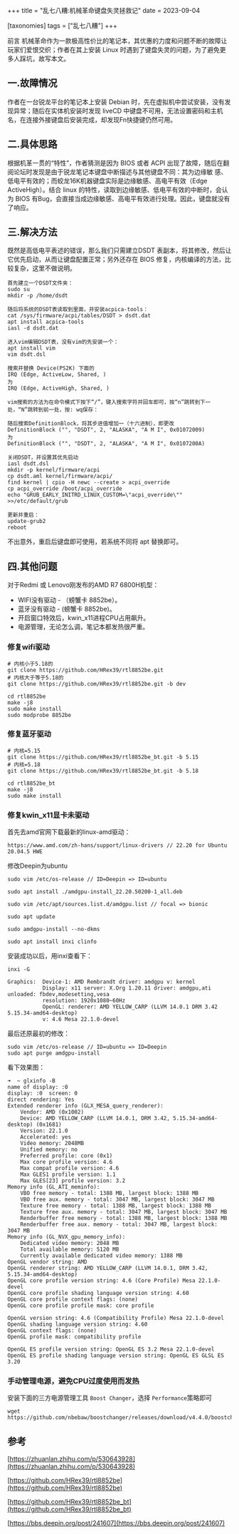 +++
title = "乱七八糟:机械革命键盘失灵拯救记"
date = 2023-09-04

[taxonomies]
tags = ["乱七八糟"]
+++

前言 机械革命作为一款极高性价比的笔记本，其优惠的力度和问题不断的故障让玩家们爱恨交织；作者在其上安装 Linux 时遇到了键盘失灵的问题，为了避免更多人踩坑，故写本文。
<!-- more -->
## 一.故障情况

作者在一台锐龙平台的笔记本上安装 Debian 时，先在虚拟机中尝试安装，没有发现异常；随后在实体机安装时发现 liveCD 中键盘不可用，无法设置密码和主机名，在连接外接键盘后安装完成，却发现Fn快捷键仍然可用。

## 二.具体思路

根据机革一贯的“特性”，作者猜测是因为 BIOS 或者 ACPI 出现了故障，随后在翻阅论坛时发现是由于锐龙笔记本键盘中断描述与其他键盘不同：其为边缘敏 感、低电平有效的；而蛟龙16K机器键盘实际是边缘敏感、高电平有效（Edge ActiveHigh）。结合 linux 的特性，读取到边缘敏感、低电平有效的中断时，会认为 BIOS 有Bug，会直接当成边缘敏感、高电平有效进行处理。因此，键盘就没有了响应。

## 三.解决方法

既然是高低电平表述的错误，那么我们只需建立DSDT 表副本，将其修改，然后让它优先启动，从而让键盘配置正常；另外还存在 BIOS 修复，内核编译的方法，比较复杂，这里不做说明。
```
首先建立一个DSDT文件夹：
sudo su
mkdir -p /home/dsdt

随后将系统的DSDT表读取到里面，并安装acpica-tools：
cat /sys/firmware/acpi/tables/DSDT > dsdt.dat
apt install acpica-tools
iasl -d dsdt.dat

进入vim编辑DSDT表，没有vim的先安装一个：
apt install vim
vim dsdt.dsl

搜索并替换 Device(PS2K) 下面的
IRQ (Edge, ActiveLow, Shared, ) 
为
IRQ (Edge, ActiveHigh, Shared, ) 

vim搜索的方法为在命令模式下按下“/”，键入搜索字符并回车即可，按“n”跳转到下一处，“N”跳转到前一处，按: wq保存：

随后搜索DefinitionBlock，将其步进值增加一（十六进制），即更改
DefinitionBlock ("", "DSDT", 2, "ALASKA", "A M I", 0x01072009)
为
DefinitionBlock ("", "DSDT", 2, "ALASKA", "A M I", 0x0107200A)

关闭DSDT，并设置其优先启动
iasl dsdt.dsl
mkdir -p kernel/firmware/acpi
cp dsdt.aml kernel/firmware/acpi/
find kernel | cpio -H newc --create > acpi_override
cp acpi_override /boot/acpi_override
echo "GRUB_EARLY_INITRD_LINUX_CUSTOM=\"acpi_override\"" >>/etc/default/grub

更新并重启：
update-grub2
reboot
```              

不出意外，重启后键盘即可使用，若系统不同将 apt 替换即可。

## 四.其他问题

对于Redmi 或 Lenovo刚发布的AMD R7 6800H机型：
- WIFI没有驱动 - （螃蟹卡 8852be）。
- 蓝牙没有驱动 - (螃蟹卡 8852be)。
- 开启窗口特效后，kwin_x11进程CPU占用飙升。
- 电源管理，无论怎么调，笔记本都发热很严重。

### 修复wifi驱动

```
# 内核小于5.18的
git clone https://github.com/HRex39/rtl8852be.git
# 内核大于等于5.18的
git clone https://github.com/HRex39/rtl8852be.git -b dev

cd rtl8852be
make -j8
sudo make install
sudo modprobe 8852be
```

### 修复蓝牙驱动

```
# 内核=5.15
git clone https://github.com/HRex39/rtl8852be_bt.git -b 5.15
# 内核=5.18
git clone https://github.com/HRex39/rtl8852be_bt.git -b 5.18

cd rtl8852be_bt
make -j8
sudo make install
```

### 修复kwin_x11显卡未驱动

首先去amd官网下载最新的linux-amd驱动：

````
https://www.amd.com/zh-hans/support/linux-drivers // 22.20 for Ubuntu 20.04.5 HWE
````

修改Deepin为ubuntu

````
sudo vim /etc/os-release // ID=Deepin => ID=ubuntu

sudo apt install ./amdgpu-install_22.20.50200-1_all.deb

sudo vim /etc/apt/sources.list.d/amdgpu.list // focal => bionic

sudo apt update

sudo amdgpu-install --no-dkms

sudo apt install inxi clinfo
````

安装成功以后，用inxi查看下：

`inxi -G`

````
Graphics:  Device-1: AMD Rembrandt driver: amdgpu v: kernel 
           Display: x11 server: X.Org 1.20.11 driver: amdgpu,ati unloaded: fbdev,modesetting,vesa 
           resolution: 1920x1080~60Hz 
           OpenGL: renderer: AMD YELLOW_CARP (LLVM 14.0.1 DRM 3.42 5.15.34-amd64-desktop) 
           v: 4.6 Mesa 22.1.0-devel
````

最后还原最初的修改：

````
sudo vim /etc/os-release // ID=ubuntu => ID=Deepin
sudo apt purge amdgpu-install
````

看下效果图：

````
➜  ~ glxinfo -B
name of display: :0
display: :0  screen: 0
direct rendering: Yes
Extended renderer info (GLX_MESA_query_renderer):
    Vendor: AMD (0x1002)
    Device: AMD YELLOW_CARP (LLVM 14.0.1, DRM 3.42, 5.15.34-amd64-desktop) (0x1681)
    Version: 22.1.0
    Accelerated: yes
    Video memory: 2048MB
    Unified memory: no
    Preferred profile: core (0x1)
    Max core profile version: 4.6
    Max compat profile version: 4.6
    Max GLES1 profile version: 1.1
    Max GLES[23] profile version: 3.2
Memory info (GL_ATI_meminfo):
    VBO free memory - total: 1388 MB, largest block: 1388 MB
    VBO free aux. memory - total: 3047 MB, largest block: 3047 MB
    Texture free memory - total: 1388 MB, largest block: 1388 MB
    Texture free aux. memory - total: 3047 MB, largest block: 3047 MB
    Renderbuffer free memory - total: 1388 MB, largest block: 1388 MB
    Renderbuffer free aux. memory - total: 3047 MB, largest block: 3047 MB
Memory info (GL_NVX_gpu_memory_info):
    Dedicated video memory: 2048 MB
    Total available memory: 5120 MB
    Currently available dedicated video memory: 1388 MB
OpenGL vendor string: AMD
OpenGL renderer string: AMD YELLOW_CARP (LLVM 14.0.1, DRM 3.42, 5.15.34-amd64-desktop)
OpenGL core profile version string: 4.6 (Core Profile) Mesa 22.1.0-devel
OpenGL core profile shading language version string: 4.60
OpenGL core profile context flags: (none)
OpenGL core profile profile mask: core profile

OpenGL version string: 4.6 (Compatibility Profile) Mesa 22.1.0-devel
OpenGL shading language version string: 4.60
OpenGL context flags: (none)
OpenGL profile mask: compatibility profile

OpenGL ES profile version string: OpenGL ES 3.2 Mesa 22.1.0-devel
OpenGL ES profile shading language version string: OpenGL ES GLSL ES 3.20
````

### 手动管理电源，避免CPU过度使用而发热

安装下面的三方电源管理工具 `Boost Changer`，选择 `Performance`策略即可

````
wget https://github.com/nbebaw/boostchanger/releases/download/v4.4.0/boostchanger_4.4.0_amd64.deb
````
## 参考

[https://zhuanlan.zhihu.com/p/530643928](https://zhuanlan.zhihu.com/p/530643928)

[https://github.com/HRex39/rtl8852be](https://github.com/HRex39/rtl8852be)

[https://github.com/HRex39/rtl8852be_bt](https://github.com/HRex39/rtl8852be_bt)

[https://bbs.deepin.org/post/241607](https://bbs.deepin.org/post/241607)
